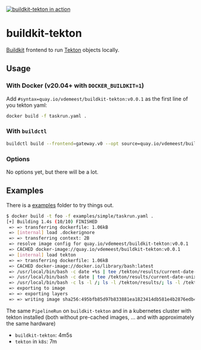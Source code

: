 [![buildkit-tekton in action](https://asciinema.org/a/469475.svg)](https://asciinema.org/a/469475)

# buildkit-tekton

[Buildkit](https://github.com/moby/buildkit) frontend to run
[Tekton](https://tekton.dev) objects locally.

## Usage

### With Docker (v20.04+ with `DOCKER_BUILDKIT=1`)

Add `#syntax=quay.io/vdemeest/buildkit-tekton:v0.0.1` as the first
line of you tekton yaml:

```bash
docker build -f taskrun.yaml .
```

### With `buildctl`

```bash
buildctl build --frontend=gateway.v0 --opt source=quay.io/vdemeest/buildkit-tekton:v0.0.1 --local context=.
```

### Options

No options yet, but there will be a lot.

## Examples

There is a [examples](./examples) folder to try things out.

```bash
$ docker build -t foo -f examples/simple/taskrun.yaml .
[+] Building 1.4s (10/10) FINISHED                                                => [internal] load build definition from task.yaml                         0.0s
 => => transferring dockerfile: 1.06kB                                      0.0s
 => [internal] load .dockerignore                                           0.0s
 => => transferring context: 2B                                             0.0s
 => resolve image config for quay.io/vdemeest/buildkit-tekton:v0.0.1        0.0s
 => CACHED docker-image://quay.io/vdemeest/buildkit-tekton:v0.0.1           0.0s
 => [internal] load tekton                                                  0.0s
 => => transferring dockerfile: 1.06kB                                      0.0s
 => CACHED docker-image://docker.io/library/bash:latest                     0.0s
 => /usr/local/bin/bash -c date +%s | tee /tekton/results/current-date-uni  0.4s
 => /usr/local/bin/bash -c date | tee /tekton/results/current-date-unix-ti  0.4s
 => /usr/local/bin/bash -c ls -l /; ls -l /tekton/results/; ls -l /tekton-  0.3s
 => exporting to image                                                      0.0s
 => => exporting layers                                                     0.0s
 => => writing image sha256:495bfb85d97b833881ea1823414db581e4b2876edb41e2  0.0s
```

The same `PipelineRun` on `buildkit-tekton` and in a kubernetes
cluster with tekton installed (both without pre-cached images, … and
with approximately the same hardware)
- `buildkit-tekton`: 4m5s
- `tekton` in `k8s`: 7m
